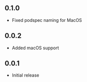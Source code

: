 ## 0.1.0

* Fixed podspec naming for MacOS

## 0.0.2

* Added macOS support

## 0.0.1

* Initial release
